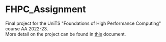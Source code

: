 # FHPC_Assignment
Final project for the UniTS "Foundations of High Performance Computing" course AA 2022-23.\
More detail on the project can be found in [this](https://github.com/SDavenia/Foundations_of_HPC_2022/tree/main/Assignment) document.

